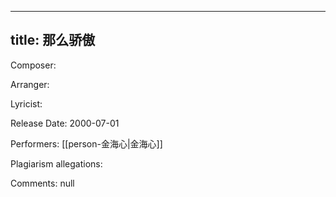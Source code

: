 
---
title: 那么骄傲
---
Composer: 

Arranger: 

Lyricist: 

Release Date: 2000-07-01

Performers: [[person-金海心|金海心]]

Plagiarism allegations:


Comments:
null
